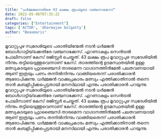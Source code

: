 ```yaml
---
title: "ധർമ്മജനെതിരെ 43 ലക്ഷം രൂപയുടെ വഞ്ചനാകേസ്"
date: 2022-05-06T07:35:22
draft: false
categories: ["Entertainment"]
tags: ['ACTOR', 'dharmajan bolgatty']
author: "Beaumaris"
---
```


മൂവാറ്റുപുഴ സ്വദേശിയുടെ പരാതിയിന്മേൽ നടന്‍ ധര്‍മജന്‍ ബോള്‍ഗാട്ടിയ്‌ക്കെതിരേ വഞ്ചനാക്കേസ്. എറണാകുളം സെന്‍ട്രല്‍ പോലീസാണ് കേസ് രജിസ്റ്റര്‍ ചെയ്തത്. 43 ലക്ഷം രൂപ മൂവാറ്റുപുഴ സ്വദേശിയിൽ നിന്നും തട്ടിയെടുത്തുവെന്നാണ് കേസ്. താരത്തിന്റെ ഉടമസ്ഥതയിൽ ഉള്ള മത്സ്യകടയുടെ ഫ്രാഞ്ചൈസി താരമെന്ന വാഗ്ദാനത്തിൻമേൽ പലതവണയായി ആണ് ഇത്രയും പണം തന്നിൽനിന്നും വാങ്ങിയതെന്ന് പരാതിക്കാരൻ ആരോപിക്കുന്നു. ധർമ്മജൻ വാക്കുപ്രകാരം മത്സ്യം എത്തിക്കാതിനാൽ തന്നെ താൻ കബളിപ്പിക്കപ്പെട്ടതായി മനസിലായി എന്നും പരാതിക്കാരൻ പറയുന്നു.
മൂവാറ്റുപുഴ സ്വദേശിയുടെ പരാതിയിന്മേൽ നടന്‍ ധര്‍മജന്‍ ബോള്‍ഗാട്ടിയ്‌ക്കെതിരേ വഞ്ചനാക്കേസ്. എറണാകുളം സെന്‍ട്രല്‍ പോലീസാണ് കേസ് രജിസ്റ്റര്‍ ചെയ്തത്. 43 ലക്ഷം രൂപ മൂവാറ്റുപുഴ സ്വദേശിയിൽ നിന്നും തട്ടിയെടുത്തുവെന്നാണ് കേസ്. താരത്തിന്റെ ഉടമസ്ഥതയിൽ ഉള്ള മത്സ്യകടയുടെ ഫ്രാഞ്ചൈസി താരമെന്ന വാഗ്ദാനത്തിൻമേൽ പലതവണയായി ആണ് ഇത്രയും പണം തന്നിൽനിന്നും വാങ്ങിയതെന്ന് പരാതിക്കാരൻ ആരോപിക്കുന്നു. ധർമ്മജൻ വാക്കുപ്രകാരം മത്സ്യം എത്തിക്കാതിനാൽ തന്നെ താൻ കബളിപ്പിക്കപ്പെട്ടതായി മനസിലായി എന്നും പരാതിക്കാരൻ പറയുന്നു.
